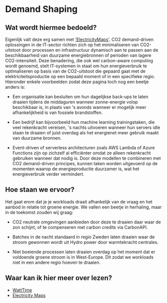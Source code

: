 # Demand Shaping

## Wat wordt hiermee bedoeld?
Eigenlijk valt deze erg samen met ['ElectricityMaps'](wiki.html?page=electricitymap). CO2 demand-driven oplossingen in de IT-sector richten zich op het minimaliseren van CO2-uitstoot door processen en infrastructuur dynamisch aan te passen aan de beschikbaarheid van duurzame energiebronnen of perioden van lagere CO2-intensiteit. Deze benadering, die ook wel carbon-aware computing wordt genoemd, stelt IT-systemen in staat om hun energieverbruik te optimaliseren op basis van de CO2-uitstoot die gepaard gaat met de elektriciteitsproductie op een bepaald moment of in een specifieke regio. Hieronder enkele voorbeelden zodat deze pagina toch nog een beetje anders is:

- Een organisatie kan besluiten om hun dagelijkse back-ups te laten draaien tijdens de middaguren wanneer zonne-energie volop beschikbaar is, in plaats van 's avonds wanneer er mogelijk meer afhankelijkheid is van fossiele brandstoffen.

- Een bedrijf kan bijvoorbeeld hun machine learning trainingstaken, die veel rekenkracht vereisen, 's nachts uitvoeren wanneer hun servers idle staan te draaien of juist overdag als het energienet meer gebruik maakt van duurzame bronnen.

- Event-driven of serverless architecturen zoals AWS Lambda of Azure Functions zijn op zichzelf al efficiënter omdat ze alleen rekenkracht gebruiken wanneer dat nodig is. Door deze modellen te combineren met CO2 demand-driven principes, kunnen taken worden uitgevoerd op de momenten waarop de energieproductie duurzamer is, wat het energieverbruik verder vermindert.

## Hoe staan we ervoor?
 Het gaat erom dat je je workloads draait afhankelijk van de vraag en het aanbod in relatie tot groene energie. We vallen een beetje in herhaling, maar in de toekomst zouden wij graag:

- CO2 neutrale omgevingen aanbieden door deze te draaien daar waar de zon schijnt, of te compenseren met carbon credits via CarbonAPI. 

- Batches in de nacht standaard in regio Zweden laten draaien waar de stroom gewonnen wordt uit Hydro power door warmtekracht centrales.

- Niet boeiende processen laten draaien overdag op het moment dat er voldoende groene stroom is in West-Europe. Dit zodat we workloads niet in een andere regio hoeven te draaien. 

## Waar kan ik hier meer over lezen?
- <a href="https://watttime.org/">WattTime</a>
- <a href="https://app.electricitymaps.com/zone/NL">Electricity Maps</a>